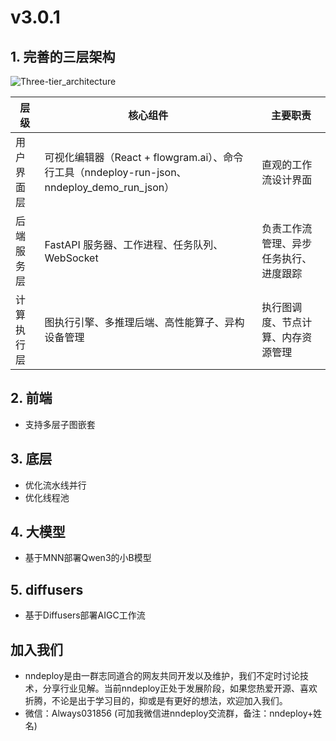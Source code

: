 
# v3.0.1

## 1. 完善的三层架构

![Three-tier_architecture](../../image/docs/Three-tier_architecture.png)

| 层级       | 核心组件                                                                                     | 主要职责                               |
| ---------- | -------------------------------------------------------------------------------------------- | -------------------------------------- |
| 用户界面层 | 可视化编辑器（React + flowgram.ai）、命令行工具（nndeploy-run-json、nndeploy_demo_run_json） | 直观的工作流设计界面                   |
| 后端服务层 | FastAPI 服务器、工作进程、任务队列、WebSocket                                                | 负责工作流管理、异步任务执行、进度跟踪 |
| 计算执行层 | 图执行引擎、多推理后端、高性能算子、异构设备管理                                             | 执行图调度、节点计算、内存资源管理     |


## 2. 前端

- 支持多层子图嵌套

## 3. 底层

- 优化流水线并行
- 优化线程池

## 4. 大模型

- 基于MNN部署Qwen3的小B模型

## 5. diffusers

- 基于Diffusers部署AIGC工作流


## 加入我们

- nndeploy是由一群志同道合的网友共同开发以及维护，我们不定时讨论技术，分享行业见解。当前nndeploy正处于发展阶段，如果您热爱开源、喜欢折腾，不论是出于学习目的，抑或是有更好的想法，欢迎加入我们。
- 微信：Always031856 (可加我微信进nndeploy交流群，备注：nndeploy+姓名)